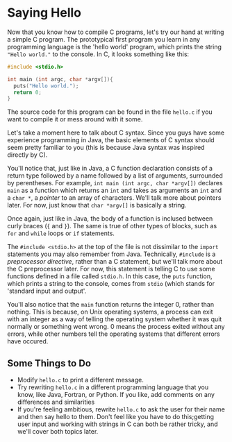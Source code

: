 Saying Hello
============

Now that you know how to compile C programs, let's try our hand at writing a simple C program. The prototypical first program you learn in any programming language is the 'hello world' program, which prints the string `"Hello world."` to the console. In C, it looks something like this:

```c
#include <stdio.h>

int main (int argc, char *argv[]){
  puts("Hello world.");
  return 0;
}
```

The source code for this program can be found in the file `hello.c` if you want to compile it or mess around with it some.

Let's take a moment here to talk about C syntax. Since you guys have some experience programming in Java, the basic elements of C syntax should seem pretty familiar to you (this is because Java syntax was inspired directly by C). 

You'll notice that, just like in Java, a C function declaration consists of a return type followed by a name followed by a list of arguments, surrounded by perentheses. For example, `int main (int argc, char *argv[])` declares `main` as a function which returns an `int` and takes as arguments an `int` and a `char *`, a _pointer_ to an array of characters. We'll talk more about pointers later. For now, just know that `char *argv[]` is basically a string.

Once again, just like in Java, the body of a function is inclused between curly braces (`{` and `}`). The same is true of other types of blocks, such as `for` and `while` loops or `if` statements.

The `#include <stdio.h>` at the top of the file is not dissimilar to the `import` statements you may also remember from Java. Technically, `#include` is a _preprocessor directive_, rather than a C statement, but we'll talk more about the C preprocessor later. For now, this statement is telling C to use some functions defined in a file called `stdio.h`. In this case, the `puts` function, which prints a string to the console, comes from `stdio` (which stands for 'standard input and output'.

You'll also notice that the `main` function returns the integer 0, rather than nothing. This is because, on Unix operating systems, a process can exit with an integer as a way of telling the operating system whether it was quit normally or something went wrong. 0 means the process exited without any errors, while other numbers tell the operating systems that different errors have occured.

Some Things to Do
-----------------

 + Modify `hello.c` to print a different message.
 + Try rewriting `hello.c` in a different programming language that you know, like Java, Fortran, or Python. If you like, add comments on any differences and similarities 
 + If you're feeling ambitious, rewrite `hello.c` to ask the user for their name and then say hello to them. Don't feel like you have to do this;getting user input and working with strings in C can both be rather tricky, and we'll cover both topics later.

